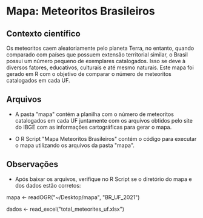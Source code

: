 # Mapa: Meteoritos Brasileiros

## Contexto científico 
Os meteoritos caem aleatoriamente pelo planeta Terra, no entanto, quando comparado com países que possuem extensão territorial similar, o Brasil possui um número pequeno de exemplares catalogados. Isso se deve à diversos fatores, educativos, culturais e até mesmo naturais. Este mapa foi gerado em R com o objetivo de comparar o número de meteoritos catalogados em cada UF. 

## Arquivos 
- A pasta "mapa" contém a planilha com o número de meteoritos catalogados em cada UF juntamente com os arquivos obtidos pelo site do IBGE com as informações cartográficas para gerar o mapa.

- O R Script "Mapa Meteoritos Brasileiros" contém o código para executar o mapa utilizando os arquivos da pasta "mapa".

## Observações 
- Após baixar os arquivos, verifique no R Script se o diretório do mapa e dos dados estão corretos:

mapa <- readOGR("~/Desktop/mapa", "BR_UF_2021")

dados <- read_excel("total_meteorites_uf.xlsx")

